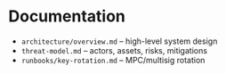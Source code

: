 # Documentation
- `architecture/overview.md` – high-level system design
- `threat-model.md` – actors, assets, risks, mitigations
- `runbooks/key-rotation.md` – MPC/multisig rotation

